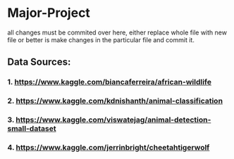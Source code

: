 # Major-Project
all changes must be commited over here, either replace whole file with new file or better is make changes in the particular file and commit it.
 
 
## Data Sources: 
### 1. https://www.kaggle.com/biancaferreira/african-wildlife
### 2. https://www.kaggle.com/kdnishanth/animal-classification
### 3. https://www.kaggle.com/viswatejag/animal-detection-small-dataset
### 4. https://www.kaggle.com/jerrinbright/cheetahtigerwolf
